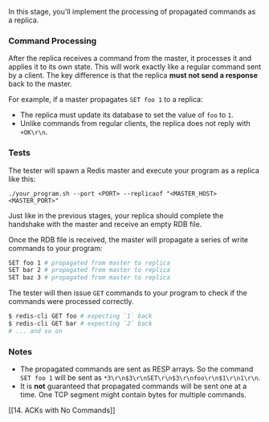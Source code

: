 In this stage, you'll implement the processing of propagated commands as a replica.

### Command Processing

After the replica receives a command from the master, it processes it and applies it to its own state. This will work exactly like a regular command sent by a client. The key difference is that the replica **must not send a response** back to the master.

For example, if a master propagates `SET foo 1` to a replica:

- The replica must update its database to set the value of `foo` to `1`.
- Unlike commands from regular clients, the replica does not reply with `+OK\r\n`.

### Tests

The tester will spawn a Redis master and execute your program as a replica like this:

```
./your_program.sh --port <PORT> --replicaof "<MASTER_HOST> <MASTER_PORT>"
```

Just like in the previous stages, your replica should complete the handshake with the master and receive an empty RDB file.

Once the RDB file is received, the master will propagate a series of write commands to your program:

```bash
SET foo 1 # propagated from master to replica
SET bar 2 # propagated from master to replica
SET baz 3 # propagated from master to replica
```

The tester will then issue `GET` commands to your program to check if the commands were processed correctly.

```bash
$ redis-cli GET foo # expecting `1` back
$ redis-cli GET bar # expecting `2` back
# ... and so on
```

### Notes

- The propagated commands are sent as RESP arrays. So the command `SET foo 1` will be sent as `*3\r\n$3\r\nSET\r\n$3\r\nfoo\r\n$1\r\n1\r\n`.
- It is **not** guaranteed that propagated commands will be sent one at a time. One TCP segment might contain bytes for multiple commands.

[[14. ACKs with No Commands]]